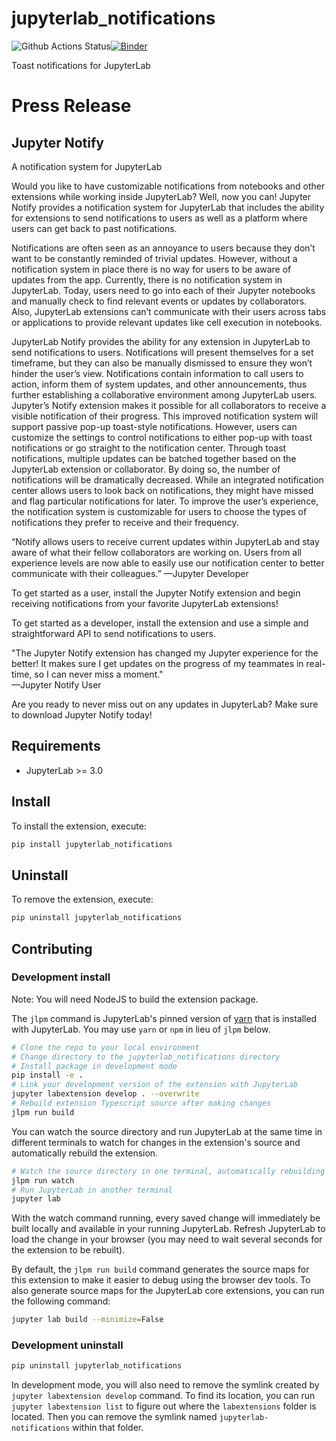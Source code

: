 # jupyterlab_notifications

![Github Actions Status](https://github.com/jupytercalpoly/jupyterlab-notifications.git/workflows/Build/badge.svg)[![Binder](https://mybinder.org/badge_logo.svg)](https://mybinder.org/v2/gh/jupytercalpoly/jupyterlab-notifications.git/main?urlpath=lab)

Toast notifications for JupyterLab


# Press Release

## Jupyter Notify

A notification system for JupyterLab
 
Would you like to have customizable notifications from notebooks and other extensions while working inside JupyterLab? Well, now you can! Jupyter Notify provides a notification system for JupyterLab that includes the ability for extensions to send notifications to users as well as a platform where users can get back to past notifications.
 
Notifications are often seen as an annoyance to users because they don’t want to be constantly reminded of trivial updates. However, without a notification system in place there is no way for users to be aware of updates from the app. Currently, there is no notification system in JupyterLab. Today, users need to go into each of their Jupyter notebooks and manually check to find relevant events or updates by collaborators. Also, JupyterLab extensions can’t communicate with their users across tabs or applications to provide relevant updates like cell execution in notebooks.
 
JupyterLab Notify provides the ability for any extension in JupyterLab to send notifications to users. Notifications will present themselves for a set timeframe, but they can also be manually dismissed to ensure they won’t hinder the user’s view. Notifications contain information to call users to action, inform them of system updates, and other announcements, thus further establishing a collaborative environment among JupyterLab users. Jupyter’s Notify extension makes it possible for all collaborators to receive a visible notification of their progress. This improved notification system will support passive pop-up toast-style notifications. However, users can customize the settings to control notifications to either pop-up with toast notifications or go straight to the notification center. Through toast notifications, multiple updates can be batched together based on the JupyterLab extension or collaborator. By doing so, the number of notifications will be dramatically decreased. While an integrated notification center allows users to look back on notifications, they might have missed and flag particular notifications for later. To improve the user’s experience, the notification system is customizable for users to choose the types of notifications they prefer to receive and their frequency.
 
“Notify allows users to receive current updates within JupyterLab and stay aware of what their fellow collaborators are working on. Users from all experience levels are now able to easily use our notification center to better communicate with their colleagues.”
—Jupyter Developer
 
To get started as a user, install the Jupyter Notify extension and begin receiving notifications from your favorite JupyterLab extensions!
 
To get started as a developer, install the extension and use a simple and straightforward API to send notifications to users. 
 
"The Jupyter Notify extension has changed my Jupyter experience for the better! It makes sure I get updates on the progress of my teammates in real-time, so I can never miss a moment."  
—Jupyter Notify User 
 
Are you ready to never miss out on any updates in JupyterLab? Make sure to download Jupyter Notify today!


## Requirements

* JupyterLab >= 3.0

## Install

To install the extension, execute:

```bash
pip install jupyterlab_notifications
```

## Uninstall

To remove the extension, execute:

```bash
pip uninstall jupyterlab_notifications
```


## Contributing

### Development install

Note: You will need NodeJS to build the extension package.

The `jlpm` command is JupyterLab's pinned version of
[yarn](https://yarnpkg.com/) that is installed with JupyterLab. You may use
`yarn` or `npm` in lieu of `jlpm` below.

```bash
# Clone the repo to your local environment
# Change directory to the jupyterlab_notifications directory
# Install package in development mode
pip install -e .
# Link your development version of the extension with JupyterLab
jupyter labextension develop . --overwrite
# Rebuild extension Typescript source after making changes
jlpm run build
```

You can watch the source directory and run JupyterLab at the same time in different terminals to watch for changes in the extension's source and automatically rebuild the extension.

```bash
# Watch the source directory in one terminal, automatically rebuilding when needed
jlpm run watch
# Run JupyterLab in another terminal
jupyter lab
```

With the watch command running, every saved change will immediately be built locally and available in your running JupyterLab. Refresh JupyterLab to load the change in your browser (you may need to wait several seconds for the extension to be rebuilt).

By default, the `jlpm run build` command generates the source maps for this extension to make it easier to debug using the browser dev tools. To also generate source maps for the JupyterLab core extensions, you can run the following command:

```bash
jupyter lab build --minimize=False
```

### Development uninstall

```bash
pip uninstall jupyterlab_notifications
```

In development mode, you will also need to remove the symlink created by `jupyter labextension develop`
command. To find its location, you can run `jupyter labextension list` to figure out where the `labextensions`
folder is located. Then you can remove the symlink named `jupyterlab-notifications` within that folder.
